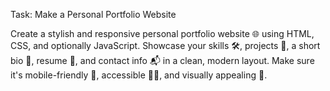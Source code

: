 Task: Make a Personal Portfolio Website

Create a stylish and responsive personal portfolio website 🌐 using HTML, CSS, and optionally JavaScript. Showcase your skills 🛠️, projects 💼, a short bio 👋, resume 📄, and contact info 📬 in a clean, modern layout. Make sure it's mobile-friendly 📱, accessible 🧑‍🦯, and visually appealing 🎨.
